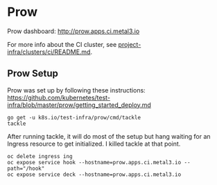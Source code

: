 # Prow

Prow dashboard: http://prow.apps.ci.metal3.io

For more info about the CI cluster, see
[project-infra/clusters/ci/README.md](../clusters/ci/README.md).

## Prow Setup

Prow was set up by following these instructions: https://github.com/kubernetes/test-infra/blob/master/prow/getting_started_deploy.md

```
go get -u k8s.io/test-infra/prow/cmd/tackle
tackle
```

After running tackle, it will do most of the setup but hang waiting for an
Ingress resource to get initialized.  I killed tackle at that point.

```
oc delete ingress ing
oc expose service hook --hostname=prow.apps.ci.metal3.io --path="/hook"
oc expose service deck --hostname=prow.apps.ci.metal3.io
```
